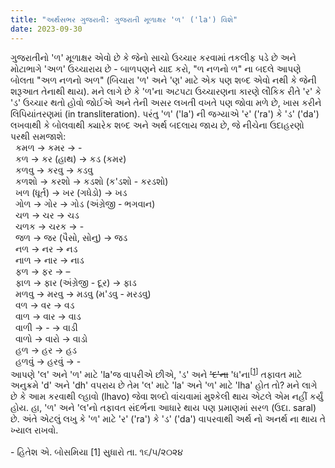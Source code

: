 ```yaml
---
title: "અર્થસભર ગુજરાતી: ગુજરાતી મૂળાક્ષર 'ળ' ('la') વિશે"
date: 2023-09-30
---
```

ગુજરાતીનો 'ળ' મૂળાક્ષર એવો છે કે જેનો સાચો ઉચ્ચાર કરવામાં તકલીફ પડે છે અને મોટાભાગે 'અળ' ઉચ્ચારાય છે - બાળપણને યાદ કરો, "ળ નળનો ળ" ના બદલે આપણે બોલતા "અળ નળનો અળ" (બિચારા 'ળ' અને 'ણ' માટે એક પણ શબ્દ એવો નથી કે જેની શરૂઆત તેનાથી થાય). મને લાગે છે કે 'ળ'ના અટપટા ઉચ્ચારણના કારણે લૌકિક રીતે 'ર' કે 'ડ' ઉચ્ચાર થતો હોવો જોઈએ અને તેની અસર લખતી વખતે પણ જોવા મળે છે, ખાસ કરીને લિપિયાંતરણમાં (in transliteration). પરંતુ 'ળ' ('la') ની જગ્યાએ 'ર' ('ra') કે 'ડ' ('da') લખવાથી કે બોલવાથી ક્યારેક શબ્દ અને અર્થ બદલાય જાય છે, જે નીચેના ઉદાહરણો પરથી સમજાશે:<br>
  &nbsp;&nbsp;કમળ -> કમર -> -<br>
  &nbsp;&nbsp;કળ -> કર (હાથ) ->  કડ (કમર)<br>
  &nbsp;&nbsp;કળવુ -> કરવુ -> કડવુ<br>
  &nbsp;&nbsp;કળશો -> કરશો -> કડશો (ક'ડશો - કરડશો)<br>
  &nbsp;&nbsp;ખળ (ધૂર્ત) -> ખર (ગધેડો) -> ખડ<br>
  &nbsp;&nbsp;ગોળ -> ગોર -> ગોડ (અંગ્રેજી - ભગવાન)<br>
  &nbsp;&nbsp;ચળ -> ચર  -> ચડ<br>
  &nbsp;&nbsp;ચળક -> ચરક -> -<br>
  &nbsp;&nbsp;જળ -> જર (પૈસો, સોનુ) -> જડ<br>
  &nbsp;&nbsp;નળ -> નર -> નડ<br>
  &nbsp;&nbsp;નાળ -> નાર -> નાડ<br>
  &nbsp;&nbsp;ફળ -> ફર -> –<br>
  &nbsp;&nbsp;ફાળ -> ફાર (અંગ્રેજી - દૂર) -> ફાડ<br>
  &nbsp;&nbsp;મળવુ -> મરવુ -> મડવુ (મ'ડવુ - મરડવુ)<br>
  &nbsp;&nbsp;વળ -> વર -> વડ<br>
  &nbsp;&nbsp;વાળ -> વાર  -> વાડ<br>
  &nbsp;&nbsp;વાળી -> -  -> વાડી<br>
  &nbsp;&nbsp;વાળો -> વારો -> વાડો<br>
  &nbsp;&nbsp;હળ -> હર -> હડ<br>
  &nbsp;&nbsp;હળવું -> હરવું  -> -<br>
આપણે 'લ' અને 'ળ' માટે 'la'જ વાપરીએ છીએ, 'ડ' અને ~~'દ'ના~~ 'ધ'ના<sup>[[1](#change)]</sup> તફાવત માટે અનુક્રમે 'd' અને 'dh' વપરાય છે તેમ 'લ' માટે 'la' અને 'ળ' માટે 'lha' હોત તો? મને લાગે છે કે આમ કરવાથી લ્હાવો (lhavo) જેવા શબ્દો વાંચવામાં મુશ્કેલી થાય એટલે એમ નહીં કર્યું હોય. હા, 'ળ' અને 'લ'નો તફાવત સંદર્ભના આધારે થાય પણ પ્રમાણમાં સરળ (ઉદા. saral) છે. અંતે એટલું લખુ કે 'ળ' માટે 'ર' ('ra') કે 'ડ' ('da') વાપરવાથી અર્થ નો અનર્થ ના થાય તે ખ્યાલ રાખવો.<br>
<br>
\- હિતેશ એ. બોસમિયા
<a name="change"></a>[1] સુધારો તા. ૧૬/૫/૨୦૨૪